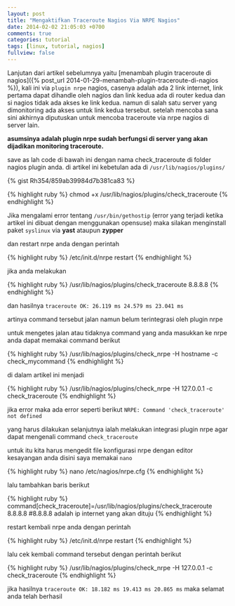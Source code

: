 ```yaml
---
layout: post
title: "Mengaktifkan Traceroute Nagios Via NRPE Nagios"
date: 2014-02-02 21:05:03 +0700
comments: true
categories: tutorial
tags: [linux, tutorial, nagios]
fullview: false  
---
```

Lanjutan dari artikel sebelumnya yaitu [menambah plugin traceroute di nagios]({% post_url 2014-01-29-menambah-plugin-traceroute-di-nagios %}), kali ini via `plugin nrpe` nagios, casenya adalah ada 2 link internet, link pertama dapat dihandle oleh nagios dan link kedua ada di router kedua dan si nagios tidak ada akses ke link kedua. namun di salah satu server yang dimonitoring ada akses untuk link kedua tersebut. setelah mencoba sana sini akhirnya diputuskan untuk mencoba traceroute via nrpe nagios di server lain.

**asumsinya adalah plugin nrpe sudah berfungsi di server yang akan dijadikan monitoring traceroute.**

save as lah code di bawah ini dengan nama check_traceroute di folder nagios plugin anda. di artikel ini kebetulan ada di `/usr/lib/nagios/plugins/`

{% gist Rh354/859ab39984d7b381ca83 %}

{% highlight ruby %}
chmod +x /usr/lib/nagios/plugins/check_traceroute
{% endhighlight %}

Jika mengalami error tentang `/usr/bin/gethostip` (error yang terjadi ketika artikel ini dibuat dengan menggunakan opensuse) maka silakan menginstall paket `syslinux` via **yast** ataupun **zypper** 

dan restart nrpe anda dengan perintah

{% highlight ruby %}
/etc/init.d/nrpe restart
{% endhighlight %}

jika anda melakukan 

{% highlight ruby %}
/usr/lib/nagios/plugins/check_traceroute 8.8.8.8
{% endhighlight %}

dan hasilnya `traceroute OK: 26.119 ms 24.579 ms 23.041 ms`

artinya command tersebut jalan namun belum terintegrasi oleh plugin nrpe

untuk mengetes jalan atau tidaknya command yang anda masukkan ke nrpe anda dapat memakai command berikut

{% highlight ruby %}
/usr/lib/nagios/plugins/check_nrpe -H hostname -c check_mycommand
{% endhighlight %}

di dalam artikel ini menjadi

{% highlight ruby %}
/usr/lib/nagios/plugins/check_nrpe -H 127.0.0.1 -c check_traceroute
{% endhighlight %}

jika error maka ada error seperti berikut `NRPE: Command 'check_traceroute' not defined`

yang harus dilakukan selanjutnya ialah melakukan integrasi plugin nrpe agar dapat mengenali command `check_traceroute`

untuk itu kita harus mengedit file konfigurasi nrpe dengan editor kesayangan anda disini saya memakai `nano`

{% highlight ruby %}
 nano /etc/nagios/nrpe.cfg
{% endhighlight %}

lalu tambahkan baris berikut

{% highlight ruby %}
command[check_traceroute]=/usr/lib/nagios/plugins/check_traceroute 8.8.8.8 #8.8.8.8 adalah ip internet yang akan dituju
{% endhighlight %}

restart kembali nrpe anda dengan perintah

{% highlight ruby %}
/etc/init.d/nrpe restart
{% endhighlight %}

lalu cek kembali command tersebut dengan perintah berikut

{% highlight ruby %}
/usr/lib/nagios/plugins/check_nrpe -H 127.0.0.1 -c check_traceroute
{% endhighlight %}

jika hasilnya `traceroute OK: 18.182 ms 19.413 ms 20.865 ms` maka selamat anda telah berhasil
